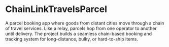 # ChainLinkTravelsParcel
A parcel booking app where goods from distant cities move through a chain of travel services. Like a relay, parcels hop from one operator to another until delivery. The project builds a seamless chain-based booking and tracking system for long-distance, bulky, or hard-to-ship items.
